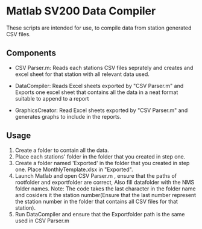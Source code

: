 # Matlab SV200 Data Compiler

These scripts are intended for use, to compile data from station generated CSV files.

## Components

* CSV Parser.m: Reads each stations CSV files seprately and creates and excel sheet for that station with all relevant data used.

* DataCompiler: Reads Excel sheets exported by "CSV Parser.m" and Exports one excel sheet that contains all the data in a neat format suitable to append to a report

* GraphicsCreator: Read Excel sheets exported by "CSV Parser.m" and generates graphs to include in the reports. 

## Usage

1. Create a folder to contain all the data. 
2. Place each stations' folder in the folder that you created in step one.
3. Create a folder named 'Exported' in the folder that you created in step one. Place MonthlyTemplate.xlsx in "Exported".
4. Launch Matlab and open CSV Parser.m , ensure that the paths of rootfolder and exportfolder are correct, Also fill datafolder with the NMS folder names. Note: The code takes the last character in the folder name and cosiders it the station number(Ensure that the last number represent the station number in the folder that contains all CSV files for that station).
5. Run DataCompiler and ensure that the Exportfolder path is the same used in CSV Parser.m

